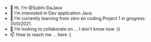 - 👋 Hi, I’m @Subhi-DaJava
- 👀 I’m interested in Dev application Java.
- 🌱 I’m currently learning from zéro en coding,Project 1 in grogress. 31/0/2021. 
- 💞️ I’m looking to collaborate on ... I don't know  now :))
- 📫 How to reach me ... here :)

<!---
Subhi-DaJava/Subhi-DaJava is a ✨ special ✨ repository because its `README.md` (this file) appears on your GitHub profile.
You can click the Preview link to take a look at your changes.
--->
